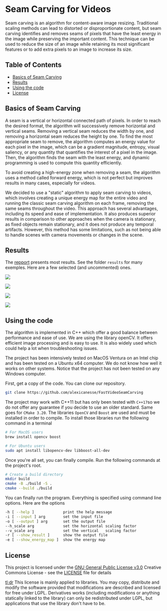 # Seam Carving for Videos

Seam carving is an algorithm for content-aware image resizing. Traditional scaling methods can lead to distorted or 
disproportionate content, but seam carving identifies and removes seams of pixels that have the least energy in the image
while preserving the important content. This technique can be used to reduce the size of an image while retaining its most 
significant features or to add extra pixels to an image to increase its size.

## Table of Contents

- [Basics of Seam Carving](#basics-of-seam-carving)
- [Results](#results)
- [Using the code](#using-the-code)
- [License](#license)


## Basics of Seam Carving

A seam is a vertical or horizontal connected path of pixels. In order to reach the desired format, the algorithm will 
successively remove horizontal and vertical seams. Removing a vertical seam reduces the width by one, and removing a 
horizontal seam reduces the height by one. To find the most appropriate seam to remove, the algorithm computes an energy 
value for each pixel in the image, which can be a gradient magnitude, entropy, visual saliency, or any quantity that 
quantifies the interest of a pixel in the image. Then, the algorithm finds the seam with the least energy, and dynamic 
programming is used to compute this quantity efficiently.

To avoid creating a high-energy zone when removing a seam, the algorithm uses a method called forward energy, which is 
not perfect but improves results in many cases, especially for videos.

We decided to use a "static" algorithm to apply seam carving to videos, which involves creating a unique energy map for 
the entire video and running the classic seam carving algorithm on each frame, removing the same seams throughout the 
video. This approach has several advantages, including its speed and ease of implementation. It also produces superior 
results in comparison to other approaches when the camera is stationary, as fixed objects remain stationary, and it does 
not produce any temporal artifacts. However, this method has some limitations, such as not being able to handle scenes
with camera movements or changes in the scene.



## Results

The [repport](repport.pdf) presents most results. See the folder `results` for many exemples. Here are a few selected 
(and uncommented) ones.

![](results/slowmo/slowmo_1_08.jpg)

![](results/alexi/alexi_09_08.jpg)

![](results/montagne/montagne_09_08.jpg)

![](results/dance/dance_720_08_09.jpg)



## Using the code

The algorithm is implemented in C++ which offer a good balance between performance and ease of use. We are using the
library openCV. It offers efficient image processing and is easy to use. It is also widely used which could help a lot
when troubleshooting issues.


The project has been intensively tested on MacOS Ventura on an Intel chip and has been tested on a Ubuntu x64 computer. 
We do not know how well it works on other systems. Notice that the project has not been tested on any Windows computer.

First, get a copy of the code. You can clone our repository.
```sh
git clone https://github.com/alexicanesse/FastVideoSeamCarving
```

The project may work with C++11 but has only been tested with `C++17`so we do not offer any guarantee if you decide to 
use an older standard. Same goes for `CMake 3.20`. The libraries `OpenCV` and 
`Boost` are used and must be installed in order to compile. To install those libraries run the following 
command in a terminal
```sh
# For MacOS users
brew install opencv boost

# For Ubuntu users 
sudo apt install libopencv-dev libboost-all-dev
```

Once you're all set, you can finally compile. Run the following commands at the project's root.
```sh
# Create a build directory
mkdir build
cmake -B ./build -S .
cmake --build ./build
```

You can finally run the program. Everything is specified using command line options. Here are the options
```sh
-h [ --help ]             print the help message
-i [ --input ] arg        set the input file
-o [ --output ] arg       set the output file
--h_scale arg             set the horizontal scaling factor
--v_scale arg             set the vertical   scaling factor
-r [ --show_result ]      show the output file
-e [ --show_energy_map ]  show the energy map
```

## License

This project is licensed under the [GNU General Public License v3.0](LICENSE)
Creative Commons License - see the [LICENSE](LICENSE) file for
details

[tl;dr](https://tldrlegal.com/license/gnu-lesser-general-public-license-v3-(lgpl-3)#summary) This license is mainly
applied to libraries. You may copy,
distribute and modify the software provided that modifications are
described and licensed for free under LGPL. Derivatives works
(including modifications or anything statically linked to the library)
can only be redistributed under LGPL, but applications that use the library
don't have to be.